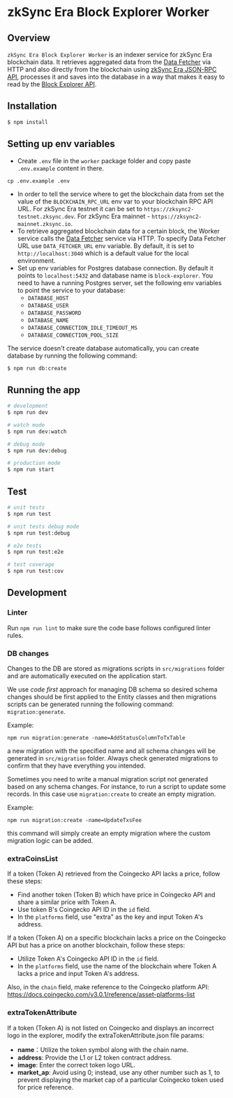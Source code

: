 # zkSync Era Block Explorer Worker
## Overview

`zkSync Era Block Explorer Worker` is an indexer service for zkSync Era blockchain data. It retrieves aggregated data from the [Data Fetcher](/packages/data-fetcher) via HTTP and also directly from the blockchain using [zkSync Era JSON-RPC API](https://era.zksync.io/docs/api/api.html), processes it and saves into the database in a way that makes it easy to read by the [Block Explorer API](/packages/api).

## Installation

```bash
$ npm install
```

## Setting up env variables

- Create `.env` file in the `worker` package folder and copy paste `.env.example` content in there.
```
cp .env.example .env
```
- In order to tell the service where to get the blockchain data from set the value of the `BLOCKCHAIN_RPC_URL` env var to your blockchain RPC API URL. For zkSync Era testnet it can be set to `https://zksync2-testnet.zksync.dev`. For zkSync Era mainnet - `https://zksync2-mainnet.zksync.io`.
- To retrieve aggregated blockchain data for a certain block, the Worker service calls the [Data Fetcher](/packages/data-fetcher) service via HTTP. To specify Data Fetcher URL use `DATA_FETCHER_URL` env variable. By default, it is set to `http://localhost:3040` which is a default value for the local environment.
- Set up env variables for Postgres database connection. By default it points to `localhost:5432` and database name is `block-explorer`.
You need to have a running Postgres server, set the following env variables to point the service to your database:
  - `DATABASE_HOST`
  - `DATABASE_USER`
  - `DATABASE_PASSWORD`
  - `DATABASE_NAME`
  - `DATABASE_CONNECTION_IDLE_TIMEOUT_MS`
  - `DATABASE_CONNECTION_POOL_SIZE`

The service doesn't create database automatically, you can create database by running the following command:
```bash
$ npm run db:create
```

## Running the app

```bash
# development
$ npm run dev

# watch mode
$ npm run dev:watch

# debug mode
$ npm run dev:debug

# production mode
$ npm run start
```

## Test

```bash
# unit tests
$ npm run test

# unit tests debug mode
$ npm run test:debug

# e2e tests
$ npm run test:e2e

# test coverage
$ npm run test:cov
```

## Development

### Linter
Run `npm run lint` to make sure the code base follows configured linter rules.

### DB changes
Changes to the DB are stored as migrations scripts in `src/migrations` folder and are automatically executed on the application start.

We use _code first_ approach for managing DB schema so desired schema changes should be first applied to the Entity classes and then migrations scripts can be generated running the following command: `migration:generate`.

Example:

```
npm run migration:generate -name=AddStatusColumnToTxTable
```

a new migration with the specified name and all schema changes will be generated in `src/migration` folder. Always check generated migrations to confirm that they have everything you intended.

Sometimes you need to write a manual migration script not generated based on any schema changes. For instance, to run a script to update some records. In this case use `migration:create` to create an empty migration.

Example:

```
npm run migration:create -name=UpdateTxsFee
```

this command will simply create an empty migration where the custom migration logic can be added.

### extraCoinsList
If a token (Token A) retrieved from the Coingecko API lacks a price, follow these steps:
- Find another token (Token B) which have price in Coingecko API and share a similar price with Token A.
- Use token B's Coingecko API ID in the `id` field.
- In the `platforms` field, use "extra" as the key and input Token A's address.

If a token (Token A) on a specific blockchain lacks a price on the Coingecko API but has a price on another blockchain, follow these steps:
- Utilize Token A's Coingecko API ID in the `id` field.
- In the `platforms` field, use the name of the blockchain where Token A lacks a price and input Token A's address.

Also, in the `chain` field, make reference to the Coingecko platform API: https://docs.coingecko.com/v3.0.1/reference/asset-platforms-list

### extraTokenAttribute
If a token (Token A) is not listed on Coingecko and displays an incorrect logo in the explorer, modify the extraTokenAttribute.json file params:
- **name**：Utilize the token symbol along with the chain name.
- **address**: Provide the L1 or L2 token contract address.
- **image**: Enter the correct token logo URL.
- **market_ap**: Avoid using 0; instead, use any other number such as 1, to prevent displaying the market cap of a particular Coingecko token used for price reference.
